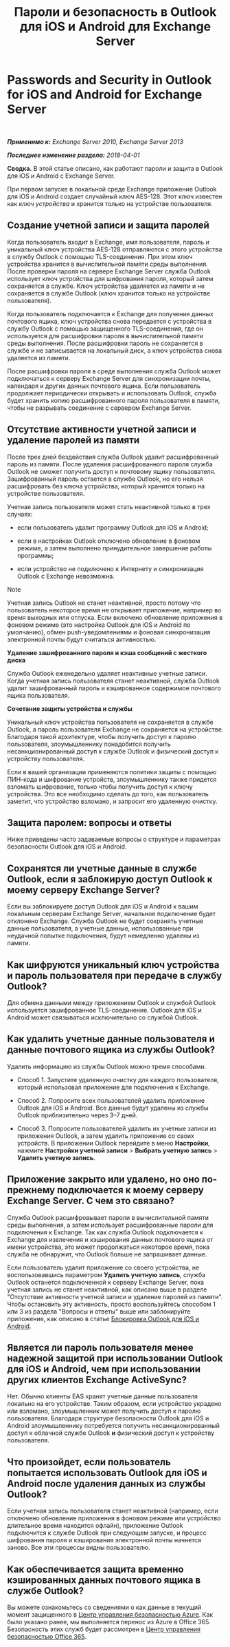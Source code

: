 ﻿---
title: 'Пароли и безопасность в Outlook для iOS и Android для Exchange Server'
TOCTitle: Passwords and Security in Outlook for iOS and Android for Exchange Server
ms:assetid: e5565beb-7ef3-47c4-8daf-6d8f1d22dceb
ms:mtpsurl: https://technet.microsoft.com/ru-ru/library/Mt465750(v=EXCHG.150)
ms:contentKeyID: 70318920
ms.date: 05/22/2018
mtps_version: v=EXCHG.150
ms.translationtype: MT
---

# Passwords and Security in Outlook for iOS and Android for Exchange Server

 

_**Применимо к:** Exchange Server 2010, Exchange Server 2013_

_**Последнее изменение раздела:** 2018-04-01_

**Сводка.** В этой статье описано, как работают пароли и защита в Outlook для iOS и Android с Exchange Server.

При первом запуске в локальной среде Exchange приложение Outlook для iOS и Android создает случайный ключ AES-128. Этот ключ известен как *ключ устройства* и хранится только на устройстве пользователя.

## Создание учетной записи и защита паролей

Когда пользователь входит в Exchange, имя пользователя, пароль и уникальный ключ устройства AES-128 отправляются с этого устройства в службу Outlook с помощью TLS-соединения. При этом ключ устройства хранится в вычислительной памяти среды выполнения. После проверки пароля на сервере Exchange Server служба Outlook использует ключ устройства для шифрования пароля, который затем сохраняется в службе. Ключ устройства удаляется из памяти и не сохраняется в службе Outlook (ключ хранится только на устройстве пользователя).

Когда пользователь подключается к Exchange для получения данных почтового ящика, ключ устройства снова передается с устройства в службу Outlook с помощью защищенного TLS-соединения, где он используется для расшифровки пароля в вычислительной памяти среды выполнения. После расшифровки пароль не сохраняется в службе и не записывается на локальный диск, а ключ устройства снова удаляется из памяти.

После расшифровки пароля в среде выполнения служба Outlook может подключаться к серверу Exchange Server для синхронизации почты, календаря и других данных почтового ящика. Если пользователь продолжает периодически открывать и использовать Outlook, служба будет хранить копию расшифрованного пароля пользователя в памяти, чтобы не разрывать соединение с сервером Exchange Server.

## Отсутствие активности учетной записи и удаление паролей из памяти

После трех дней бездействия служба Outlook удалит расшифрованный пароль из памяти. После удаления расшифрованного пароля служба Outlook не сможет получить доступ к почтовому ящику пользователя. Зашифрованный пароль остается в службе Outlook, но его нельзя расшифровать без ключа устройства, который хранится только на устройстве пользователя.

Учетная запись пользователя может стать неактивной только в трех случаях:

  - если пользователь удалит программу Outlook для iOS и Android;

  - если в настройках Outlook отключено обновление в фоновом режиме, а затем выполнено принудительное завершение работы программы;

  - если устройство не подключено к Интернету и синхронизация Outlook с Exchange невозможна.

> [!NOTE]  
> Учетная запись Outlook не станет неактивной, просто потому что пользователь некоторое время не открывает приложение, например во время выходных или отпуска. Если включено обновление приложения в фоновом режиме (это настройка Outlook для iOS и Android по умолчанию), обмен push-уведомлениями и фоновая синхронизация электронной почты будут считаться активностью.


**Удаление зашифрованного пароля и кэша сообщений с жесткого диска**

Служба Outlook еженедельно удаляет неактивные учетные записи. Когда учетная запись пользователя станет неактивной, служба Outlook удалит зашифрованный пароль и кэшированное содержимое почтового ящика пользователя.

**Сочетание защиты устройства и службы**

Уникальный ключ устройства пользователя не сохраняется в службе Outlook, а пароль пользователя Exchange не сохраняется на устройстве. Благодаря такой архитектуре, чтобы получить доступ к паролю пользователя, злоумышленнику понадобится получить несанкционированный доступ к службе Outlook и физический доступ к устройству пользователя.

Если в вашей организации применяются политики защиты с помощью ПИН-кода и шифрование устройств, злоумышленнику также придется взломать шифрование, только чтобы получить доступ к ключу устройства. Это все необходимо сделать до того, как пользователь заметит, что устройство взломано, и запросит его удаленную очистку.

## Защита паролем: вопросы и ответы

Ниже приведены часто задаваемые вопросы о структуре и параметрах безопасности Outlook для iOS и Android.

## Сохранятся ли учетные данные в службе Outlook, если я заблокирую доступ Outlook к моему серверу Exchange Server?

Если вы заблокируете доступ Outlook для iOS и Android к вашим локальным серверам Exchange Server, начальное подключение будет отклонено Exchange. Служба Outlook не будет сохранять учетные данные пользователя, а учетные данные, использованные при неудачной попытке подключения, будут немедленно удалены из памяти.

## Как шифруются уникальный ключ устройства и пароль пользователя при передаче в службу Outlook?

Для обмена данными между приложением Outlook и службой Outlook используется зашифрованное TLS-соединение. Outlook для iOS и Android может связываться исключительно со службой Outlook.

## Как удалить учетные данные пользователя и данные почтового ящика из службы Outlook?

Удалить информацию из службы Outlook можно тремя способами.

  - Способ 1. Запустите удаленную очистку для каждого пользователя, который использовал приложение для подключения к Exchange.

  - Способ 2. Попросите всех пользователей удалить приложение Outlook для iOS и Android. Все данные будут удалены из службы Outlook приблизительно через 3–7 дней.

  - Способ 3. Попросите пользователей удалить их учетные записи из приложения Outlook, а затем удалить приложение со своих устройств. В приложении Outlook перейдите в меню **Настройки**, нажмите **Настройки учетной записи** \> **Выбрать учетную запись** \> **Удалить учетную запись**.

## Приложение закрыто или удалено, но оно по-прежнему подключается к моему серверу Exchange Server. С чем это связано?

Служба Outlook расшифровывает пароли в вычислительной памяти среды выполнения, а затем использует расшифрованные пароли для подключения к Exchange. Так как служба Outlook подключается к Exchange для извлечения и кэширования данных почтового ящика от имени устройства, это может продолжаться некоторое время, пока служба не обнаружит, что Outlook больше не запрашивает данные.

Если пользователь удалит приложение со своего устройства, не воспользовавшись параметром **Удалить учетную запись**, служба Outlook останется подключенной к серверу Exchange Server, пока учетная запись не станет неактивной, как описано выше в разделе "Отсутствие активности учетной записи и удаление паролей из памяти". Чтобы остановить эту активность, просто воспользуйтесь способом 1 или 3 из раздела "Вопросы и ответы" выше или заблокируйте приложение, как описано в статье [Блокировка Outlook для iOS и Android](https://technet.microsoft.com/ru-ru/library/mt759239\(v=exchg.150\)).

## Является ли пароль пользователя менее надежной защитой при использовании Outlook для iOS и Android, чем при использовании других клиентов Exchange ActiveSync?

Нет. Обычно клиенты EAS хранят учетные данные пользователя локально на его устройстве. Таким образом, если устройство украдено или взломано, злоумышленник может получить доступ к паролю пользователя. Благодаря структуре безопасности Outlook для iOS и Android злоумышленнику потребуется получить несанкционированный доступ к облачной службе Outlook **и** физический доступ к устройству пользователя.

## Что произойдет, если пользователь попытается использовать Outlook для iOS и Android после удаления данных из службы Outlook?

Если учетная запись пользователя станет неактивной (например, если отключено обновление приложения в фоновом режиме или устройство длительное время находится офлайн), приложение Outlook подключится к службе Outlook при следующем запуске, и процесс шифрования пароля и кэширования электронной почты начнется заново. Все эти процессы видны пользователю.

## Как обеспечивается защита временно кэшированных данных почтового ящика в службе Outlook?

Вы можете ознакомьтесь со сведениями о как данные в текущий момент защищенного в [Центр управления безопасностью Azure](https://azure.microsoft.com/support/trust-center/). Как было указано ранее, мы выполняется перенос из Azure в Office 365. Безопасность этих служб будет рассмотрен в [Центр управления безопасностью Office 365](https://go.microsoft.com/fwlink/p/?linkid=525776).

